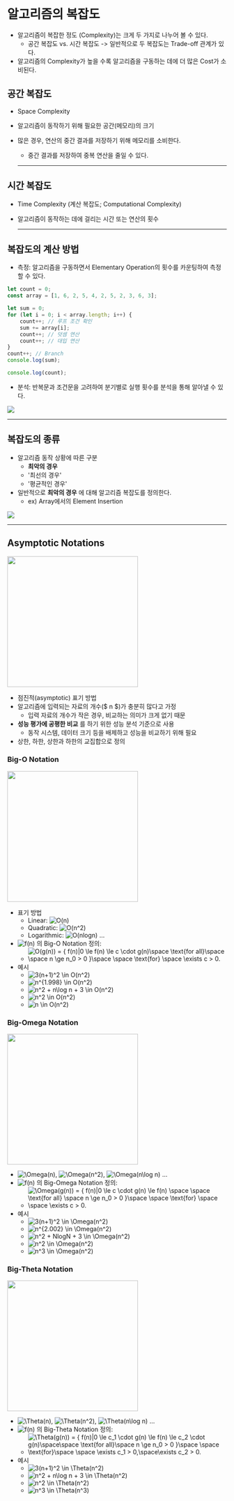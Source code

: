 # 알고리즘의 복잡도

- 알고리즘이 복잡한 정도 (Complexity)는 크게 두 가지로 나누어 볼 수 있다.
  - 공간 복잡도 vs. 시간 복잡도 -> 일반적으로 두 복잡도는 Trade-off 관계가 있다.
- 알고리즘의 Complexity가 높을 수록 알고리즘을 구동하는 데에 더 많은 Cost가 소비된다.

## 공간 복잡도

- Space Complexity
- 알고리즘이 동작하기 위해 필요한 공간(메모리)의 크기
- 많은 경우, 연산의 중간 결과를 저장하기 위해 메모리를 소비한다.
  - 중간 결과를 저장하여 중복 연산을 줄일 수 있다.

  ------------------------------------------------------------

## 시간 복잡도

- Time Complexity (계산 복잡도; Computational Complexity)
- 알고리즘이 동작하는 데에 걸리는 시간 또는 연산의 횟수

  ------------------------------------------------------------

## 복잡도의 계산 방법

- 측정: 알고리즘을 구동하면서 Elementary Operation의 횟수를 카운팅하여 측정할 수 있다.

```javascript
let count = 0;
const array = [1, 6, 2, 5, 4, 2, 5, 2, 3, 6, 3];

let sum = 0;
for (let i = 0; i < array.length; i++) {
    count++; // 루프 조건 확인
    sum += array[i];
    count++; // 덧셈 연산
    count++; // 대입 연산
}
count++; // Branch
console.log(sum);

console.log(count);
```

- 분석: 반복문과 조건문을 고려하여 분기별로 실행 횟수를 분석을 통해 알아낼 수 있다.

<img src="img/1.png"></img>

  ------------------------------------------------------------

## 복잡도의 종류

- 알고리즘 동작 상황에 따른 구분
  - **최악의 경우**
  - '최선의 경우'
  - '평균적인 경우'
- 일반적으로 **최악의 경우** 에 대해 알고리즘 복잡도를 정의한다.
  - ex) Array에서의 Element Insertion

<img src="img/2.png"></img>

  ------------------------------------------------------------

## Asymptotic Notations

<img src="img/3.png" height=300></img>

- 점진적(asymptotic) 표기 방법
- 알고리즘에 입력되는 자료의 개수($ n $)가 충분히 많다고 가정
  - 입력 자료의 개수가 작은 경우, 비교하는 의미가 크게 없기 때문
- **성능 평가에 공평한 비교** 를 하기 위한 성능 분석 기준으로 사용
  - 동작 시스템, 데이터 크기 등을 배제하고 성능을 비교하기 위해 필요
- 상한, 하한, 상한과 하한의 교집합으로 정의

### Big-O Notation

<img src="img/4.png" height=300></img>

- 표기 방법
  - Linear: ![O(n)](https://render.githubusercontent.com/render/math?math=O(n))
  - Quadratic:  ![O(n^2)](https://render.githubusercontent.com/render/math?math=O(n%5E2))
  - Logarithmic: ![O(nlogn)](https://render.githubusercontent.com/render/math?math=O(nlogn)) ...
- ![f(n)](https://render.githubusercontent.com/render/math?math=f(n)) 의 Big-O Notation 정의:
  - ![O(g(n)) = \{ f(n)|0 \le f(n) \le c \cdot g(n)\space \text{for all}\space \space n \ge n_0 > 0 \}\space \space \text{for} \space \exists c > 0.](https://render.githubusercontent.com/render/math?math=O(g(n))%20%3D%20%5C%7B%20f(n)%7C0%20%5Cle%20f(n)%20%5Cle%20c%20%5Ccdot%20g(n)%5Cspace%20%5Ctext%7Bfor%20all%7D%5Cspace%20%5Cspace%20n%20%5Cge%20n_0%20%3E%200%20%5C%7D%5Cspace%20%5Cspace%20%5Ctext%7Bfor%7D%20%5Cspace%20%5Cexists%20c%20%3E%200.)
- 예시
  - ![3(n+1)^2 \in O(n^2)](https://render.githubusercontent.com/render/math?math=3(n%2B1)%5E2%20%5Cin%20O(n%5E2))
  - ![n^{1.998} \in O(n^2)](https://render.githubusercontent.com/render/math?math=n%5E%7B1.998%7D%20%5Cin%20O(n%5E2))
  - ![n^2 + n\log n + 3 \in O(n^2)](https://render.githubusercontent.com/render/math?math=n%5E2%20%2B%20n%5Clog%20n%20%2B%203%20%5Cin%20O(n%5E2))
  - ![n^2 \in O(n^2)](https://render.githubusercontent.com/render/math?math=n%5E2%20%5Cin%20O(n%5E2))
  - ![n \in O(n^2)](https://render.githubusercontent.com/render/math?math=n%20%5Cin%20O(n%5E2))

### Big-Omega  Notation

<img src="img/5.png" height=300></img>

- ![\Omega(n)](https://render.githubusercontent.com/render/math?math=%5COmega(n)),  ![\Omega(n^2)](https://render.githubusercontent.com/render/math?math=%5COmega(n%5E2)), ![\Omega(n\log n)](https://render.githubusercontent.com/render/math?math=%5COmega(n%5Clog%20n)) ...
- ![f(n)](https://render.githubusercontent.com/render/math?math=f(n)) 의 Big-Omega Notation 정의:
  - ![\Omega(g(n)) = \{ f(n)|0 \le c \cdot g(n) \le f(n) \space \space  \text{for all} \space n \ge n_0 > 0 \}\space \space \text{for} \space \space \exists c > 0.](https://render.githubusercontent.com/render/math?math=%5COmega(g(n))%20%3D%20%5C%7B%20f(n)%7C0%20%5Cle%20c%20%5Ccdot%20g(n)%20%5Cle%20f(n)%20%5Cspace%20%5Cspace%20%20%5Ctext%7Bfor%20all%7D%20%5Cspace%20n%20%5Cge%20n_0%20%3E%200%20%5C%7D%5Cspace%20%5Cspace%20%5Ctext%7Bfor%7D%20%5Cspace%20%5Cspace%20%5Cexists%20c%20%3E%200.)
- 예시
  - ![3(n+1)^2 \in \Omega(n^2)](https://render.githubusercontent.com/render/math?math=3(n%2B1)%5E2%20%5Cin%20%5COmega(n%5E2))
  - ![n^{2.002} \in \Omega(n^2)](https://render.githubusercontent.com/render/math?math=n%5E%7B2.002%7D%20%5Cin%20%5COmega(n%5E2))
  - ![n^2 + NlogN + 3 \in \Omega(n^2)](https://render.githubusercontent.com/render/math?math=n%5E2%20%2B%20NlogN%20%2B%203%20%5Cin%20%5COmega(n%5E2))
  - ![n^2 \in \Omega(n^2)](https://render.githubusercontent.com/render/math?math=n%5E2%20%5Cin%20%5COmega(n%5E2))
  - ![n^3 \in \Omega(n^2)](https://render.githubusercontent.com/render/math?math=n%5E3%20%5Cin%20%5COmega(n%5E2))

### Big-Theta Notation

<img src="img/6.png" height=300></img>

- ![\Theta(n)](https://render.githubusercontent.com/render/math?math=%5CTheta(n)),  ![\Theta(n^2)](https://render.githubusercontent.com/render/math?math=%5CTheta(n%5E2)), ![\Theta(n\log n)](https://render.githubusercontent.com/render/math?math=%5CTheta(n%5Clog%20n)) ...
- ![f(n)](https://render.githubusercontent.com/render/math?math=f(n)) 의 Big-Theta Notation 정의:
  - ![\Theta(g(n)) = \{ f(n)|0 \le c_1 \cdot g(n) \le f(n) \le c_2 \cdot g(n)\space\space \text{for all}\space n \ge n_0 > 0 \}\space \space \text{for}\space \space \exists c_1 > 0,\space\exists c_2 > 0.](https://render.githubusercontent.com/render/math?math=%5CTheta(g(n))%20%3D%20%5C%7B%20f(n)%7C0%20%5Cle%20c_1%20%5Ccdot%20g(n)%20%5Cle%20f(n)%20%5Cle%20c_2%20%5Ccdot%20g(n)%5Cspace%5Cspace%20%5Ctext%7Bfor%20all%7D%5Cspace%20n%20%5Cge%20n_0%20%3E%200%20%5C%7D%5Cspace%20%5Cspace%20%5Ctext%7Bfor%7D%5Cspace%20%5Cspace%20%5Cexists%20c_1%20%3E%200%2C%5Cspace%5Cexists%20c_2%20%3E%200.)
- 예시
  - ![3(n+1)^2 \in \Theta(n^2)](https://render.githubusercontent.com/render/math?math=3(n%2B1)%5E2%20%5Cin%20%5CTheta(n%5E2))
  - ![n^2 + n\log n + 3 \in \Theta(n^2)](https://render.githubusercontent.com/render/math?math=n%5E2%20%2B%20n%5Clog%20n%20%2B%203%20%5Cin%20%5CTheta(n%5E2))
  - ![n^2 \in \Theta(n^2)](https://render.githubusercontent.com/render/math?math=n%5E2%20%5Cin%20%5CTheta(n%5E2))
  - ![n^3 \in \Theta(n^3)](https://render.githubusercontent.com/render/math?math=n%5E3%20%5Cin%20%5CTheta(n%5E3))
